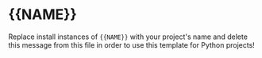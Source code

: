 # {{NAME}}

Replace install instances of `{{NAME}}` with your project's name and delete this message from this file in order to use this template for Python projects!
